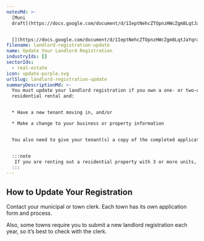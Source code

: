 ```yaml
---
notesMd: >-
  [Muni
  draft](https://docs.google.com/document/d/1IeptNehcZTOpnzHWcZgm8LqtJaYqraxWHqH9f1yoZN4/edit)


  [](https://docs.google.com/document/d/1IeptNehcZTOpnzHWcZgm8LqtJaYqraxWHqH9f1yoZN4/edit)Note: a version of this task is available to Poppies, but in the roadmap
filename: landlord-registration-update
name: Update Your Landlord Registration
industryIds: []
sectorIds:
  - real-estate
icon: update-purple.svg
urlSlug: landlord-registration-update
summaryDescriptionMd: >-
  You must update your landlord registration if you own a one- or two-unit
  residential rental and:


  * Have a new tenant moving in, and/or

  * Make a change to your business or property information


  You also need to give your tenant(s) a copy of the completed application form.


  :::note 
   If you are renting out a residential property with 3 or more units, you need to renew your registration with the Department of Community Affairs, Bureau of Housing Inspection.
  :::
---
```

## How to Update Your Registration

Contact your municipal or town clerk. Each town has its own application form and process. 

Also, some towns require you to submit a new landlord registration each year, so it’s best to check with the clerk.